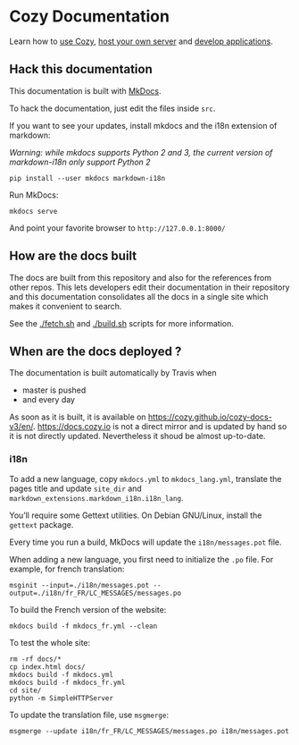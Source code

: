 # Cozy Documentation

Learn how to [use Cozy](https://docs.cozy.io/en/use), [host your own server](https://docs.cozy.io/en/install/) and [develop applications](https://docs.cozy.io/en/dev/).

## Hack this documentation

This documentation is built with [MkDocs](http://www.mkdocs.org).

To hack the documentation, just edit the files inside `src`.

If you want to see your updates, install mkdocs and the i18n extension of markdown:

_Warning: while mkdocs supports Python 2 and 3, the current version of markdown-i18n only support Python 2_

```shell
pip install --user mkdocs markdown-i18n
```

Run MkDocs:

```shell
mkdocs serve
```

And point your favorite browser to `http://127.0.0.1:8000/`

## How are the docs built

The docs are built from this repository and also for the references from other repos. This lets 
developers edit their documentation in their repository and this documentation consolidates
all the docs in a single site which makes it convenient to search.

See the [./fetch.sh](./fetch.sh) and [./build.sh](./build.sh) scripts for more information.

## When are the docs deployed ?

The documentation is built automatically by Travis when

* master is pushed
* and every day

As soon as it is built, it is available on https://cozy.github.io/cozy-docs-v3/en/.
https://docs.cozy.io is not a direct mirror and is updated by hand so it is not directly updated. Nevertheless it shoud be almost up-to-date.

### i18n


To add a new language, copy `mkdocs.yml` to `mkdocs_lang.yml`, translate the pages title and update `site_dir` and `markdown_extensions.markdown_i18n.i18n_lang`.

You’ll require some Gettext utilities. On Debian GNU/Linux, install the `gettext` package.

Every time you run a build, MkDocs will update the `i18n/messages.pot` file.

When adding a new language, you first need to initialize the `.po` file. For example, for french translation:

```shell
msginit --input=./i18n/messages.pot --output=./i18n/fr_FR/LC_MESSAGES/messages.po
```

To build the French version of the website:

```shell
mkdocs build -f mkdocs_fr.yml --clean
```

To test the whole site:

```shell
rm -rf docs/*
cp index.html docs/
mkdocs build -f mkdocs.yml
mkdocs build -f mkdocs_fr.yml
cd site/
python -m SimpleHTTPServer
```

To update the translation file, use `msgmerge`:

```shell
msgmerge --update i18n/fr_FR/LC_MESSAGES/messages.po i18n/messages.pot
```
